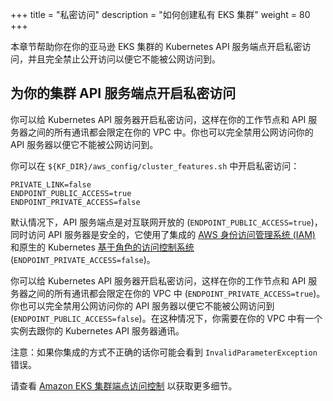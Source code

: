+++
title = "私密访问"
description = "如何创建私有 EKS 集群"
weight = 80
+++

本章节帮助你在你的亚马逊 EKS 集群的 Kubernetes API 服务端点开启私密访问，并且完全禁止公开访问以便它不能被公网访问到。

## 为你的集群 API 服务端点开启私密访问

你可以给 Kubernetes API 服务器开启私密访问，这样在你的工作节点和 API 服务器之间的所有通讯都会限定在你的 VPC 中。你也可以完全禁用公网访问你的 API 服务器以便它不能被公网访问到。

你可以在 `${KF_DIR}/aws_config/cluster_features.sh` 中开启私密访问：

```shell
PRIVATE_LINK=false
ENDPOINT_PUBLIC_ACCESS=true
ENDPOINT_PRIVATE_ACCESS=false
```

默认情况下，API 服务端点是对互联网开放的 (`ENDPOINT_PUBLIC_ACCESS=true`)，同时访问 API 服务器是安全的，它使用了集成的 [AWS 身份访问管理系统 (IAM)](https://aws.amazon.com/iam/) 和原生的 Kubernetes [基于角色的访问控制系统](https://kubernetes.io/docs/admin/authorization/rbac/) (`ENDPOINT_PRIVATE_ACCESS=false`)。

你可以给 Kubernetes API 服务器开启私密访问，这样在你的工作节点和 API 服务器之间的所有通讯都会限定在你的 VPC 中 (`ENDPOINT_PRIVATE_ACCESS=true`)。你也可以完全禁用公网访问你的 API 服务器以便它不能被公网访问到 (`ENDPOINT_PUBLIC_ACCESS=false`)。在这种情况下，你需要在你的 VPC 中有一个实例去跟你的 Kubernetes API 服务器通讯。

注意：如果你集成的方式不正确的话你可能会看到 `InvalidParameterException` 错误。

请查看 [Amazon EKS 集群端点访问控制](https://docs.aws.amazon.com/eks/latest/userguide/cluster-endpoint.html) 以获取更多细节。
